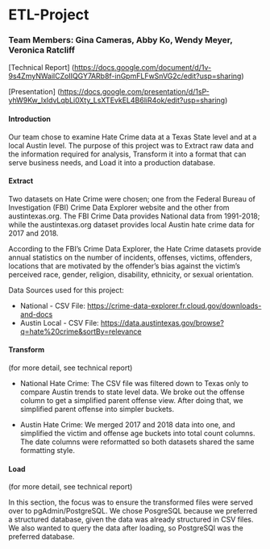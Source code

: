 # ETL-Project
### Team Members: Gina Cameras, Abby Ko, Wendy Meyer, Veronica Ratcliff 

[Technical Report] (https://docs.google.com/document/d/1v-9s4ZmyNWailCZoIIQGY7ARb8f-inGpmFLFwSnVG2c/edit?usp=sharing)

[Presentation] (https://docs.google.com/presentation/d/1sP-yhW9Kw_lxldvLqbLi0Xty_LsXTEvkEL4B6liR4ok/edit?usp=sharing)


#### Introduction

Our team chose to examine Hate Crime data at a Texas State level and at a local Austin level. The purpose of this project was to Extract raw data and the information required for analysis, Transform it into a format that can serve business needs, and Load it into a production database. 

#### Extract

Two datasets on Hate Crime were chosen; one from the Federal Bureau of Investigation (FBI) Crime Data Explorer website and the other from austintexas.org. The FBI Crime Data provides National data from 1991-2018; while the austintexas.org dataset provides local Austin hate crime data for 2017 and 2018.  

According to the FBI’s Crime Data Explorer, the Hate Crime datasets provide annual statistics on the number of incidents, offenses, victims, offenders, locations that are motivated by the offender’s bias against the victim’s perceived race, gender, religion, disability, ethnicity, or sexual orientation. 

Data Sources used for this project:
* National - CSV File: https://crime-data-explorer.fr.cloud.gov/downloads-and-docs
* Austin Local - CSV File: https://data.austintexas.gov/browse?q=hate%20crime&sortBy=relevance

#### Transform
(for more detail, see technical report)

* National Hate Crime: The CSV file was filtered down to Texas only to compare Austin trends to state level data. We broke out the offense column to get a simplified parent offense view. After doing that, we simplified parent offense into simpler buckets.

* Austin Hate Crime: We merged 2017 and 2018 data into one, and simplified the victim and offense age buckets into total count columns. The date columns were reformatted so both datasets shared the same formatting style.

#### Load
(for more detail, see technical report)

In this section, the focus was to ensure the transformed files were served over to pgAdmin/PostgreSQL. We chose PosgreSQL because we preferred a structured database, given the data was already structured in CSV files. We also wanted to query the data after loading, so PostgreSQl was the preferred database. 



